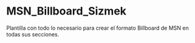 # MSN_Billboard_Sizmek
Plantilla con todo lo necesario para crear el formato Billboard de MSN en todas sus secciones.
